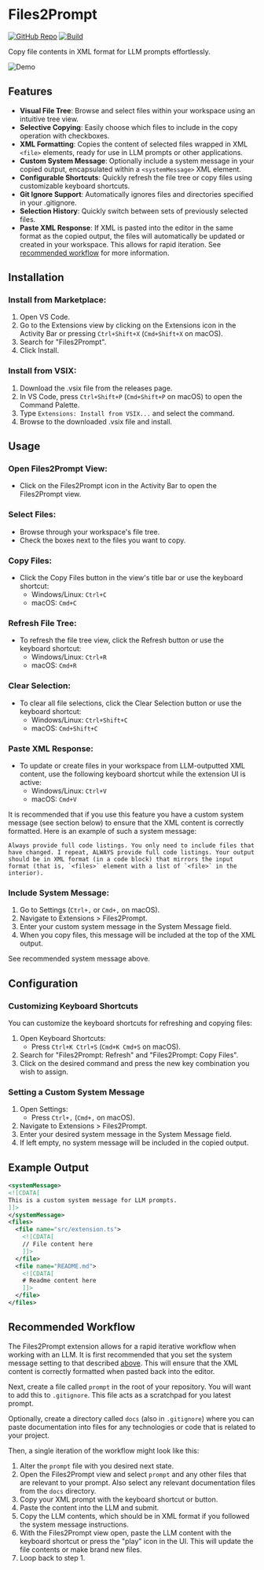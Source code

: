# Files2Prompt

[![GitHub Repo](https://img.shields.io/badge/GitHub-Repository-blue?logo=github)](https://github.com/Thomas-McKanna/Files2Prompt) [![Build](https://github.com/Thomas-McKanna/Files2Prompt/actions/workflows/publish.yml/badge.svg)](https://github.com/Thomas-McKanna/Files2Prompt/actions/workflows/publish.yml)

Copy file contents in XML format for LLM prompts effortlessly.

![Demo](demo.gif)

## Features

- **Visual File Tree**: Browse and select files within your workspace using an intuitive tree view.
- **Selective Copying**: Easily choose which files to include in the copy operation with checkboxes.
- **XML Formatting**: Copies the content of selected files wrapped in XML `<file>` elements, ready for use in LLM prompts or other applications.
- **Custom System Message**: Optionally include a system message in your copied output, encapsulated within a `<systemMessage>` XML element.
- **Configurable Shortcuts**: Quickly refresh the file tree or copy files using customizable keyboard shortcuts.
- **Git Ignore Support**: Automatically ignores files and directories specified in your .gitignore.
- **Selection History**: Quickly switch between sets of previously selected files.
- **Paste XML Response**: If XML is pasted into the editor in the same format as the copied output, the files will automatically be updated or created in your workspace. This allows for rapid iteration. See [recommended workflow](#recommended-workflow) for more information.

## Installation

### Install from Marketplace:

1. Open VS Code.
2. Go to the Extensions view by clicking on the Extensions icon in the Activity Bar or pressing `Ctrl+Shift+X` (`Cmd+Shift+X` on macOS).
3. Search for "Files2Prompt".
4. Click Install.

### Install from VSIX:

1. Download the .vsix file from the releases page.
2. In VS Code, press `Ctrl+Shift+P` (`Cmd+Shift+P` on macOS) to open the Command Palette.
3. Type `Extensions: Install from VSIX...` and select the command.
4. Browse to the downloaded .vsix file and install.

## Usage

### Open Files2Prompt View:

- Click on the Files2Prompt icon in the Activity Bar to open the Files2Prompt view.

### Select Files:

- Browse through your workspace's file tree.
- Check the boxes next to the files you want to copy.

### Copy Files:

- Click the Copy Files button in the view's title bar or use the keyboard shortcut:
  - Windows/Linux: `Ctrl+C`
  - macOS: `Cmd+C`

### Refresh File Tree:

- To refresh the file tree view, click the Refresh button or use the keyboard shortcut:
  - Windows/Linux: `Ctrl+R`
  - macOS: `Cmd+R`

### Clear Selection:

- To clear all file selections, click the Clear Selection button or use the keyboard shortcut:
  - Windows/Linux: `Ctrl+Shift+C`
  - macOS: `Cmd+Shift+C`

### Paste XML Response:

- To update or create files in your workspace from LLM-outputted XML content, use the following keyboard shortcut while the extension UI is active:
  - Windows/Linux: `Ctrl+V`
  - macOS: `Cmd+V`

It is recommended that if you use this feature you have a custom system message (see section below) to ensure that the XML content is correctly formatted. Here is an example of such a system message:

```
Always provide full code listings. You only need to include files that have changed. I repeat, ALWAYS provide full code listings. Your output should be in XML format (in a code block) that mirrors the input format (that is, `<files>` element with a list of `<file>` in the interior).
```

### Include System Message:

1. Go to Settings (`Ctrl+,` or `Cmd+,` on macOS).
2. Navigate to Extensions > Files2Prompt.
3. Enter your custom system message in the System Message field.
4. When you copy files, this message will be included at the top of the XML output.

See recommended system message above.

## Configuration

### Customizing Keyboard Shortcuts

You can customize the keyboard shortcuts for refreshing and copying files:

1. Open Keyboard Shortcuts:
   - Press `Ctrl+K Ctrl+S` (`Cmd+K Cmd+S` on macOS).
2. Search for "Files2Prompt: Refresh" and "Files2Prompt: Copy Files".
3. Click on the desired command and press the new key combination you wish to assign.

### Setting a Custom System Message

1. Open Settings:
   - Press `Ctrl+,` (`Cmd+,` on macOS).
2. Navigate to Extensions > Files2Prompt.
3. Enter your desired system message in the System Message field.
4. If left empty, no system message will be included in the copied output.

## Example Output

```xml
<systemMessage>
<![CDATA[
This is a custom system message for LLM prompts.
]]>
</systemMessage>
<files>
  <file name="src/extension.ts">
    <![CDATA[
    // File content here
    ]]>
  </file>
  <file name="README.md">
    <![CDATA[
    # Readme content here
    ]]>
  </file>
</files>
```

## Recommended Workflow

The Files2Prompt extension allows for a rapid iterative workflow when working with an LLM. It is first recommended that you set the system message setting to that described [above](#include-system-message). This will ensure that the XML content is correctly formatted when pasted back into the editor.

Next, create a file called `prompt` in the root of your repository. You will want to add this to `.gitignore`. This file acts as a scratchpad for you latest prompt.

Optionally, create a directory called `docs` (also in `.gitignore`) where you can paste documentation into files for any technologies or code that is related to your project.

Then, a single iteration of the workflow might look like this:

1. Alter the `prompt` file with you desired next state.
2. Open the Files2Prompt view and select `prompt` and any other files that are relevant to your prompt. Also select any relevant documentation files from the `docs` directory.
3. Copy your XML prompt with the keyboard shortcut or button.
4. Paste the content into the LLM and submit.
5. Copy the LLM contents, which should be in XML format if you followed the system message instructions.
6. With the Files2Prompt view open, paste the LLM content with the keyboard shortcut or press the "play" icon in the UI. This will update the file contents or make brand new files.
7. Loop back to step 1.
